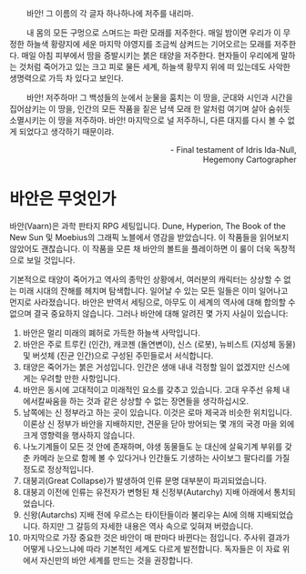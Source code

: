 

<p style="text-indent: 30px;">바안! 그 이름의 각 글자 하나하나에 저주를 내리마.</p>
<p style="text-indent: 30px;">내 몸의 모든 구멍으로 스며드는 파란 모래를 저주한다. 매일 밤이면 우리가 이 무정한 하늘색 황량지에 세운 마지막 야영지를 조금씩 삼켜드는 기어오르는 모래를 저주한다. 매일 아침 피부에서 땀을 증발시키는 붉은 태양을 저주한다. 현자들이 우리에게 말하는 것처럼 죽어가고 있는 크고 피로 물든 세계, 하늘색 황무지 위에 떠 있는데도 사악한 생명력으로 가득 차 있다고 보인다.</p>
<p style="text-indent: 30px;">바안! 저주하마! 그 백성들의 눈에서 눈물을 훔치는 이 땅을, 군대와 시인과 시간을 집어삼키는 이 땅을, 인간의 모든 작품을 짙은 남색 모래 한 알처럼 여기며 살아 숨쉬듯 소멸시키는 이 땅을 저주하마. 바안! 마지막으로 널 저주하니, 다른 대지를 다시 볼 수 없게 되었다고 생각하기 때문이랴.</p>

<p style="text-align: right;">- Final testament of Idris Ida-Null,<br />
Hegemony Cartographer</p>

# 바안은 무엇인가

바안(Vaarn)은 과학 판타지 RPG 세팅입니다. Dune, Hyperion, The Book of the New Sun 및 Moebius의 그래픽 노블에서 영감을 받았습니다. 이 작품들을 읽어보지 않았어도 괜찮습니다. 이 작품을 모른 채 바안의 볼트을 플레이하면 이 룰이 더욱 독창적으로 보일 것입니다.

기본적으로 태양이 죽어가고 역사의 종막인 상황에서, 여러분의 캐릭터는 상상할 수 없는 미래 시대의 잔해를 헤치며 탐색합니다. 일어날 수 있는 모든 일들은 이미 일어나고 먼지로 사라졌습니다. 바안은 반역서 세팅으로, 아무도 이 세계의 역사에 대해 합의할 수 없으며 결국 중요하지 않습니다. 그러나 바안에 대해 알려진 몇 가지 사실이 있습니다:

1. 바안은 멀리 미래의 폐허로 가득한 하늘색 사막입니다.
2. 바안은 주로 트루킨 (인간), 캐코젠 (돌연변이), 신스 (로봇), 뉴비스트 (지성체 동물) 및 버섯체 (진균 인간)으로 구성된 주민들로서 서식합니다.
3. 태양은 죽어가는 붉은 거성입니다. 인간은 생애 내내 걱정할 일이 없겠지만 신스에게는 우려할 만한 사항입니다.
4. 바안은 동시에 고대적이고 미래적인 요소를 갖추고 있습니다. 고대 우주선 유체 내에서칼싸움을 하는 것과 같은 상상할 수 없는 장면들을 생각하십시오.
5. 남쪽에는 신 정부라고 하는 곳이 있습니다. 이것은 로마 제국과 비슷한 위치입니다. 이론상 신 정부가 바안을 지배하지만, 견문을 닫아 방어되는 몇 개의 국경 마을 외에 크게  영향력을 행사하지 않습니다.
6. 나노기계들이 모든 것 안에 존재하며, 야생 동물들도 눈 대신에 살육기계 부위를 갖춘 카메라 눈으로 함께 볼 수 있다거나 인간들도 기생하는 사이보그 팔다리를 가질 정도로 정상적입니다.
7. 대붕괴(Great Collapse)가 발생하여 인류 문명 대부분이 파괴되었습니다.
8. 대붕괴 이전에 인류는 유전자가 변형된 채 신정부(Autarchy) 지배 아래에서 통치되었습니다.
9. 신왕(Autarchs) 지배 전에 우르스는 타이탄들이라 불리우는 AI에 의해 지배되었습니다. 하지만 그 갈등의 자세한 내용은 역사 속으로 잊혀져 버렸습니다.
10. 마지막으로 가장 중요한 것은 바안이 매 판마다 바뀐다는 점입니다. 주사위 결과가 어떻게 나오느냐에 따라 기본적인 세계도 다르게 발전합니다. 독자들은 이 자료 위에서 자신만의 바안 세계를 만드는 것을 권장합니다.

